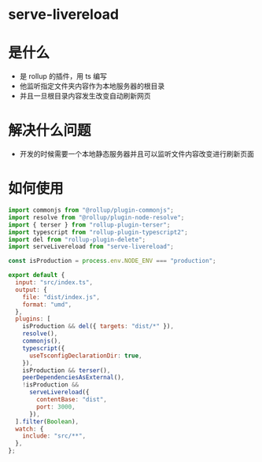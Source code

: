 # serve-livereload

# 是什么

- 是 rollup 的插件，用 ts 编写
- 他监听指定文件夹内容作为本地服务器的根目录
- 并且一旦根目录内容发生改变自动刷新网页

# 解决什么问题

- 开发的时候需要一个本地静态服务器并且可以监听文件内容改变进行刷新页面

# 如何使用

```js
import commonjs from "@rollup/plugin-commonjs";
import resolve from "@rollup/plugin-node-resolve";
import { terser } from "rollup-plugin-terser";
import typescript from "rollup-plugin-typescript2";
import del from "rollup-plugin-delete";
import serveLivereload from "serve-livereload";

const isProduction = process.env.NODE_ENV === "production";

export default {
  input: "src/index.ts",
  output: {
    file: "dist/index.js",
    format: "umd",
  },
  plugins: [
    isProduction && del({ targets: "dist/*" }),
    resolve(),
    commonjs(),
    typescript({
      useTsconfigDeclarationDir: true,
    }),
    isProduction && terser(),
    peerDependenciesAsExternal(),
    !isProduction &&
      serveLivereload({
        contentBase: "dist",
        port: 3000,
      }),
  ].filter(Boolean),
  watch: {
    include: "src/**",
  },
};
```